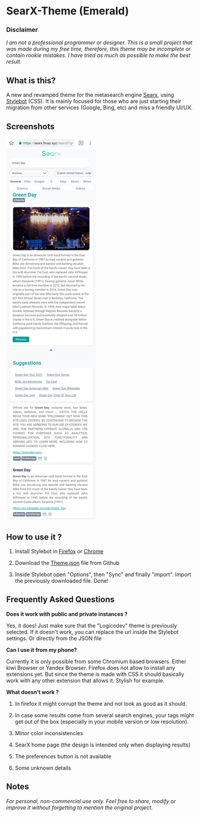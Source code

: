 # SearX-Theme (Emerald)

### Disclaimer

_I am not a professional programmer or designer. This is a small project that was made during my free time, therefore, this theme may be incomplete or contain rookie mistakes. I have tried as much as possible to make the best result._

## What is this?

A new and revamped theme for the metasearch engine [Searx](https://github.com/searx/searx), using [Stylebot](https://github.com/ankit/stylebot) (CSS). It is mainly focused for those who are just starting their migration from other services (Google, Bing, etc) and miss a friendly UI/UX.

## Screenshots

![](https://github.com/LeslyeCream/Searx-Theme/raw/main/Screenshot.png)
## How to use it ? 

1. Install Stylebot in [Firefox](https://addons.mozilla.org/en-US/firefox/addon/stylebot-web/) or [Chrome](https://chrome.google.com/webstore/detail/stylebot/oiaejidbmkiecgbjeifoejpgmdaleoha)

2. Download the [Theme.json](https://github.com/LeslyeCream/Searx-Theme/releases/tag/1.0) file from Github

3. Inside Stylebot open "Options", then "Sync" and finally "import". Import the previously downloaded file. Done! 

## Frequently Asked Questions

**Does it work with public and private instances ?**

Yes, it does! Just make sure that the "Logicodev" theme is previously selected. If it doesn't work, you can replace the url inside the Stylebot settings. Or directly from the JSON file

**Can I use it from my phone?**

Currently it is only possible from some Chromium based browsers. Either kiwi Browser or Yandex Browser. Firefox does not allow to install any extensions yet. But since the theme is made with CSS it should basically work with any other extension that allows it. Stylish for example. 

**What doesn't work ?**

1. In firefox it might corrupt the theme and not look as good as it should. 

2. In case some results come from several search engines, your tags might get out of the box (especially in your mobile version or low resolution).

3. Minor color inconsistencies

4. SearX home page (the design is intended only when displaying results) 

5. The preferences button is not available

6. Some unknown details

## Notes

_For personal, non-commercial use only. Feel free to share, modify or improve it without forgetting to mention the original project._



